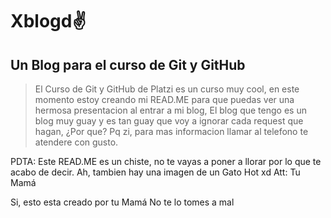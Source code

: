 # Xblogd✌️ 
## Un Blog para el curso de Git y GitHub
>El Curso de Git y GitHub de Platzi es un curso muy cool, en este momento estoy creando mi READ.ME para que puedas ver una hermosa presentacion al entrar a mi blog, El blog que tengo es un blog muy guay y es tan guay que voy a ignorar cada request que hagan, ¿Por que? Pq zi, para mas informacion llamar al telefono $%&#Q&@$ te atendere con gusto.

<p><ing src = "Imagenes/nft.png" width="100%" /></p>


PDTA: Este READ.ME es un chiste, no te vayas a poner a llorar por lo que te acabo de decir.
Ah, tambien hay una imagen de un Gato Hot xd
Att: Tu Mamá

Si, esto esta creado por tu Mamá 
No te lo tomes a mal 